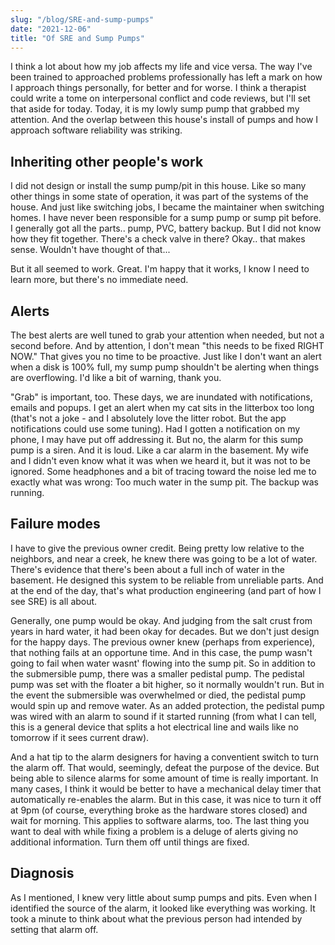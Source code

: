 ```yaml
---
slug: "/blog/SRE-and-sump-pumps"
date: "2021-12-06"
title: "Of SRE and Sump Pumps"
---
```


I think a lot about how my job affects my life and vice versa.  The way I've been trained to approached problems professionally has left a mark on how I approach things personally, for better and for worse.  I think a therapist could write a tome on interpersonal conflict and code reviews, but I'll set that aside for today.  Today, it is my lowly sump pump that grabbed my attention.  And the overlap between this house's install of pumps and how I approach software reliability was striking.

## Inheriting other people's work
I did not design or install the sump pump/pit in this house.  Like so many other things in some state of operation, it was part of the systems of the house. And just like switching jobs, I became the maintainer when switching homes.  I have never been responsible for a sump pump or sump pit before.  I generally got all the parts.. pump, PVC, battery backup.  But I did not know how they fit together.  There's a check valve in there?  Okay.. that makes sense. Wouldn't have thought of that...

But it all seemed to work.  Great.  I'm happy that it works, I know I need to learn more, but there's no immediate need.

## Alerts
The best alerts are well tuned to grab your attention when needed, but not a second before.  And by attention, I don't mean "this needs to be fixed RIGHT NOW."  That gives you no time to be proactive.  Just like I don't want an alert when a disk is 100% full, my sump pump shouldn't be alerting when things are overflowing.  I'd like a bit of warning, thank you.  

"Grab" is important, too.  These days, we are inundated with notifications, emails and popups.  I get an alert when my cat sits in the litterbox too long (that's not a joke - and I absolutely love the litter robot. But the app notifications could use some tuning).  Had I gotten a notification on my phone, I may have put off addressing it.  But no, the alarm for this sump pump is a siren. And it is loud. Like a car alarm in the basement.  My wife and I didn't even know what it was when we heard it, but it was not to be ignored.  Some headphones and a bit of tracing toward the noise led me to exactly what was wrong: Too much water in the sump pit. The backup was running.

## Failure modes
I have to give the previous owner credit.  Being pretty low relative to the neighbors, and near a creek, he knew there was going to be a lot of water.  There's evidence that there's been about a full inch of water in the basement.  He designed this system to be reliable from unreliable parts.  And at the end of the day, that's what production engineering (and part of how I see SRE) is all about.  

Generally, one pump would be okay.  And judging from the salt crust from years in hard water, it had been okay for decades.  But we don't just design for the happy days.  The previous owner knew (perhaps from experience), that nothing fails at an opportune time.  And in this case, the pump wasn't going to fail when water wasnt' flowing into the sump pit.  So in addition to the submersible pump, there was a smaller pedistal pump. The pedistal pump was set with the floater a bit higher, so it normally wouldn't run.  But in the event the submersible was overwhelmed or died, the pedistal pump would spin up and remove water.  As an added protection, the pedistal pump was wired with an alarm to sound if it started running (from what I can tell, this is a general device that splits a hot electrical line and wails like no tomorrow if it sees current draw).  

And a hat tip to the alarm designers for having a conventient switch to turn the alarm off.  That would, seemingly, defeat the purpose of the device.  But being able to silence alarms for some amount of time is really important.  In many cases, I think it would be better to have a mechanical delay timer that automatically re-enables the alarm.  But in this case, it was nice to turn it off at 9pm (of course, everything broke as the hardware stores closed) and wait for morning.  This applies to software alarms, too.  The last thing you want to deal with while fixing a problem is a deluge of alerts giving no additional information.  Turn them off until things are fixed.

## Diagnosis
As I mentioned, I knew very little about sump pumps and pits.  Even when I identified the source of the alarm, it looked like everything was working.  It took a minute to think about what the previous person had intended by setting that alarm off.  